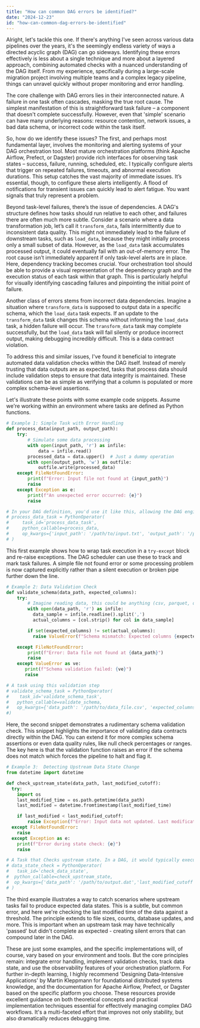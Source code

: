 ```yaml
---
title: "How can common DAG errors be identified?"
date: "2024-12-23"
id: "how-can-common-dag-errors-be-identified"
---
```


Alright, let's tackle this one. If there's anything I've seen across various data pipelines over the years, it's the seemingly endless variety of ways a directed acyclic graph (DAG) can go sideways. Identifying these errors effectively is less about a single technique and more about a layered approach, combining automated checks with a nuanced understanding of the DAG itself. From my experience, specifically during a large-scale migration project involving multiple teams and a complex legacy pipeline, things can unravel quickly without proper monitoring and error handling.

The core challenge with DAG errors lies in their interconnected nature. A failure in one task often cascades, masking the true root cause. The simplest manifestation of this is straightforward task failure – a component that doesn't complete successfully. However, even that 'simple' scenario can have many underlying reasons: resource contention, network issues, a bad data schema, or incorrect code within the task itself.

So, how do we identify these issues? The first, and perhaps most fundamental layer, involves the monitoring and alerting systems of your DAG orchestration tool. Most mature orchestration platforms (think Apache Airflow, Prefect, or Dagster) provide rich interfaces for observing task states – success, failure, running, scheduled, etc. I typically configure alerts that trigger on repeated failures, timeouts, and abnormal execution durations. This setup catches the vast majority of immediate issues. It’s essential, though, to configure these alerts intelligently. A flood of notifications for transient issues can quickly lead to alert fatigue. You want signals that truly represent a problem.

Beyond task-level failures, there’s the issue of dependencies. A DAG's structure defines how tasks should run relative to each other, and failures there are often much more subtle. Consider a scenario where a data transformation job, let’s call it `transform_data`, fails intermittently due to inconsistent data quality. This might not immediately lead to the failure of downstream tasks, such as `load_data`, because they might initially process only a small subset of data. However, as the `load_data` task accumulates processed output, it could eventually fail with an out-of-memory error. The root cause isn’t immediately apparent if only task-level alerts are in place. Here, dependency tracking becomes crucial. Your orchestration tool should be able to provide a visual representation of the dependency graph and the execution status of each task within that graph. This is particularly helpful for visually identifying cascading failures and pinpointing the initial point of failure.

Another class of errors stems from incorrect data dependencies. Imagine a situation where `transform_data` is supposed to output data in a specific schema, which the `load_data` task expects. If an update to the `transform_data` task changes this schema without informing the `load_data` task, a hidden failure will occur. The `transform_data` task may complete successfully, but the `load_data` task will fail silently or produce incorrect output, making debugging incredibly difficult. This is a data contract violation.

To address this and similar issues, I've found it beneficial to integrate automated data validation checks within the DAG itself. Instead of merely trusting that data outputs are as expected, tasks that process data should include validation steps to ensure that data integrity is maintained. These validations can be as simple as verifying that a column is populated or more complex schema-level assertions.

Let's illustrate these points with some example code snippets. Assume we're working within an environment where tasks are defined as Python functions.

```python
# Example 1: Simple Task with Error Handling
def process_data(input_path, output_path):
    try:
        # Simulate some data processing
        with open(input_path, 'r') as infile:
            data = infile.read()
        processed_data = data.upper()  # Just a dummy operation
        with open(output_path, 'w') as outfile:
            outfile.write(processed_data)
    except FileNotFoundError:
        print(f"Error: Input file not found at {input_path}")
        raise
    except Exception as e:
        print(f"An unexpected error occurred: {e}")
        raise

# In your DAG definition, you'd use it like this, allowing the DAG engine to catch the raised exception.
# process_data_task = PythonOperator(
#     task_id='process_data_task',
#     python_callable=process_data,
#     op_kwargs={'input_path': '/path/to/input.txt', 'output_path': '/path/to/output.txt'}
# )

```

This first example shows how to wrap task execution in a `try-except` block and re-raise exceptions. The DAG scheduler can use these to track and mark task failures. A simple file not found error or some processing problem is now captured explicitly rather than a silent execution or broken pipe further down the line.

```python
# Example 2: Data Validation Check
def validate_schema(data_path, expected_columns):
    try:
        # Imagine reading data, this could be anything (csv, parquet, database, etc)
        with open(data_path, 'r') as infile:
          data_sample = infile.readline().split(',')
          actual_columns = [col.strip() for col in data_sample]

        if set(expected_columns) != set(actual_columns):
          raise ValueError(f"Schema mismatch: Expected columns {expected_columns}, found {actual_columns}")

    except FileNotFoundError:
        print(f"Error: Data file not found at {data_path}")
        raise
    except ValueError as ve:
       print(f"Schema validation failed: {ve}")
       raise

# A task using this validation step
# validate_schema_task = PythonOperator(
#    task_id='validate_schema_task',
#   python_callable=validate_schema,
#   op_kwargs={'data_path': '/path/to/data_file.csv', 'expected_columns': ['column_a', 'column_b']}
#)
```

Here, the second snippet demonstrates a rudimentary schema validation check. This snippet highlights the importance of validating data contracts directly within the DAG. You can extend it for more complex schema assertions or even data quality rules, like null check percentages or ranges. The key here is that the validation function raises an error if the schema does not match which forces the pipeline to halt and flag it.

```python
# Example 3:  Detecting Upstream Data State Change
from datetime import datetime

def check_upstream_state(data_path, last_modified_cutoff):
  try:
    import os
    last_modified_time = os.path.getmtime(data_path)
    last_modified = datetime.fromtimestamp(last_modified_time)

    if last_modified < last_modified_cutoff:
        raise Exception(f"Error: Input data not updated. Last modification time: {last_modified}, expected update since: {last_modified_cutoff}")
  except FileNotFoundError:
    raise
  except Exception as e:
    print(f"Error during state check: {e}")
    raise

# A Task that Checks upstream state. In a DAG, it would typically execute after a data production step.
# data_state_check = PythonOperator(
#   task_id='check_data_state',
#  python_callable=check_upstream_state,
#  op_kwargs={'data_path': '/path/to/output.dat','last_modified_cutoff': datetime.now() - timedelta(hours=1)}
# )

```

The third example illustrates a way to catch scenarios where upstream tasks fail to produce expected data states. This is a subtle, but common error, and here we're checking the last modified time of the data against a threshold. The principle extends to file sizes, counts, database updates, and more. This is important when an upstream task may have technically 'passed' but didn't complete as expected - creating silent errors that can compound later in the DAG.

These are just some examples, and the specific implementations will, of course, vary based on your environment and tools. But the core principles remain: integrate error handling, implement validation checks, track data state, and use the observability features of your orchestration platform. For further in-depth learning, I highly recommend 'Designing Data-Intensive Applications' by Martin Kleppmann for foundational distributed systems knowledge, and the documentation for Apache Airflow, Prefect, or Dagster based on the specific platform you choose. These resources provide excellent guidance on both theoretical concepts and practical implementation techniques essential for effectively managing complex DAG workflows. It's a multi-faceted effort that improves not only stability, but also dramatically reduces debugging time.
